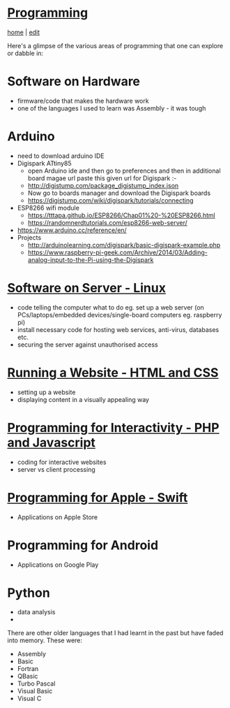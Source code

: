 # [Programming](https://alwinwoo.github.io/pages/programming.html)
[home](https://alwinwoo.github.io/) | [edit](https://github.com/alwinwoo/alwinwoo.github.io/edit/master/pages/programming.md)

Here's a glimpse of the various areas of programming that one can explore or dabble in:

# Software on Hardware
* firmware/code that makes the hardware work
* one of the languages I used to learn was Assembly - it was tough

# Arduino
  * need to download arduino IDE
  * Digispark ATtiny85
    * open Arduino ide and then go to preferences and then in additional board magae url paste this given url for Digispark :-
    * http://digistump.com/package_digistump_index.json
    * Now go to boards manager and download the Digispark boards
    * <https://digistump.com/wiki/digispark/tutorials/connecting>
  * ESP8266 wifi module
    * <https://tttapa.github.io/ESP8266/Chap01%20-%20ESP8266.html>
    * <https://randomnerdtutorials.com/esp8266-web-server/>
  * <https://www.arduino.cc/reference/en/>
  * Projects
    * <http://arduinolearning.com/digispark/basic-digispark-example.php>
    * <https://www.raspberry-pi-geek.com/Archive/2014/03/Adding-analog-input-to-the-Pi-using-the-Digispark>

# [Software on Server - Linux](https://alwinwoo.github.io/pages/web_admin.html)
* code telling the computer what to do eg. set up a web server (on PCs/laptops/embedded devices/single-board computers eg. raspberry pi)
* install necessary code for hosting web services, anti-virus, databases etc.
* securing the server against unauthorised access

# [Running a Website - HTML and CSS](https://alwinwoo.github.io/pages/web_css.html)
* setting up a website
* displaying content in a visually appealing way

# [Programming for Interactivity - PHP and Javascript](https://alwinwoo.github.io/pages/java.html)
* coding for interactive websites
* server vs client processing

# [Programming for Apple - Swift](https://alwinwoo.github.io/pages/swift.html)
* Applications on Apple Store

# Programming for Android
* Applications on Google Play

# Python
* data analysis
* 

There are other older languages that I had learnt in the past but have faded into memory. These were:

* Assembly
* Basic
* Fortran
* QBasic
* Turbo Pascal
* Visual Basic
* Visual C

